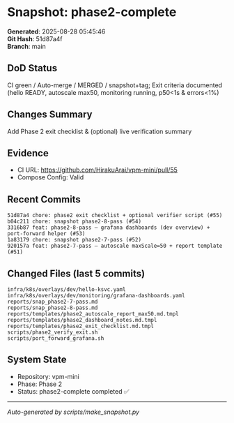 # Snapshot: phase2-complete

**Generated**: 2025-08-28 05:45:46  
**Git Hash**: 51d87a4f  
**Branch**: main  

## DoD Status
CI green / Auto-merge / MERGED / snapshot+tag; Exit criteria documented (hello READY, autoscale max50, monitoring running, p50<1s & errors<1%)

## Changes Summary
Add Phase 2 exit checklist & (optional) live verification summary

## Evidence
- CI URL: https://github.com/HirakuArai/vpm-mini/pull/55
- Compose Config: Valid

## Recent Commits
```
51d87a4 chore: phase2 exit checklist + optional verifier script (#55)
b04c211 chore: snapshot phase2-8-pass (#54)
3316b87 feat: phase2-8-pass – grafana dashboards (dev overview) + port-forward helper (#53)
1a83179 chore: snapshot phase2-7-pass (#52)
920157a feat: phase2-7-pass – autoscale maxScale=50 + report template (#51)
```

## Changed Files (last 5 commits)
```
infra/k8s/overlays/dev/hello-ksvc.yaml
infra/k8s/overlays/dev/monitoring/grafana-dashboards.yaml
reports/snap_phase2-7-pass.md
reports/snap_phase2-8-pass.md
reports/templates/phase2_autoscale_report_max50.md.tmpl
reports/templates/phase2_dashboard_notes.md.tmpl
reports/templates/phase2_exit_checklist.md.tmpl
scripts/phase2_verify_exit.sh
scripts/port_forward_grafana.sh
```

## System State
- Repository: vpm-mini
- Phase: Phase 2
- Status: phase2-complete completed ✅

---
*Auto-generated by scripts/make_snapshot.py*
